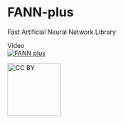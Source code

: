 # FANN-plus
Fast Artificial Neural Network Library 

Video  
[![FANN plus](https://i9.ytimg.com/vi/v5VLz4Df7Sg/mq2.jpg?sqp=CNiyvPkF&rs=AOn4CLB5gjr42LyytiLO8hRy_GHEIav0rg)](https://youtu.be/v5VLz4Df7Sg "FANN plus")

<img src="https://mirrors.creativecommons.org/presskit/buttons/88x31/png/by.png" alt="CC BY" title="CC BY" width="120">
